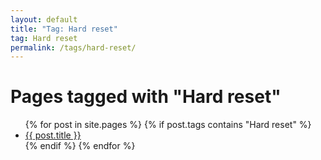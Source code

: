 ```yaml
---
layout: default
title: "Tag: Hard reset"
tag: Hard reset
permalink: /tags/hard-reset/
---
```

<h1>Pages tagged with "Hard reset"</h1>
<ul>
{% for post in site.pages %}
  {% if post.tags contains "Hard reset" %}
  <li><a href="{{ post.url }}">{{ post.title }}</a></li>
  {% endif %}
{% endfor %}
</ul>
